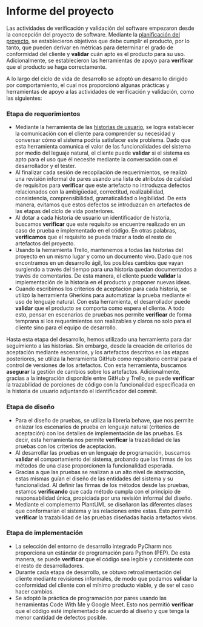 # Informe del proyecto


Las actividades de verificación y validación del software empezaron desde la concepción del proyecto de software. Mediante la [planificación del proyecto](https://github.com/Mikkel-14/ProyectoVyV/blob/main/planificacion.md), se establecieron objetivos que debe cumplir el producto, por lo tanto, que pueden derivar en métricas para determinar el grado de conformidad del cliente y **validar** cuán apto es el producto para su uso. Adicionalmente, se establecieron las herramientas de apoyo para **verificar** que el producto se haga correctamente. 

A lo largo del ciclo de vida de desarrollo se adoptó un desarrollo dirigido por comportamiento, el cual nos proporcionó algunas prácticas y herramientas de apoyo a las actividades de verificación y validación, como las siguientes: 

### Etapa de requerimientos

- Mediante la herramienta de las [historias de usuario](https://trello.com/b/lkaRzC0F), se logra establecer la comunicación con el cliente para comprender su necesidad y conversar cómo el sistema podría satisfacer este problema. Dado que esta herramienta comunica el valor de las funcionalidades del sistema por medio del leguaje natural, el cliente puede **validar** si el sistema es apto para el uso que él necesite mediante la conversación con el desarrollador y el tester.
- Al finalizar cada sesión de recopilación de requerimientos, se realizó una revisión informal de pares usando una lista de atributos de calidad de requisitos para **verificar** que este artefacto no introduzca defectos relacionados con la ambigüedad, correctitud, realizabilidad, consistencia, comprensibilidad, gramaticalidad o legibilidad. De esta manera, evitamos que estos defectos se introduzcan en artefactos de las etapas del ciclo de vida posteriores.
- Al dotar a cada historia de usuario un identificador de historia, buscamos **verificar** que este requisito se encuentre realizado en un caso de prueba e implementado en el código. En otras palabras, **verificamos** que el requisito se pueda trazar a todo el resto de artefactos del proyecto.
- Usando la herramienta Trello, mantenemos a todas las historias del proyecto en un mismo lugar y como un documento vivo. Dado que nos encontramos en un desarrollo ágil, los posibles cambios que vayan surgiendo a través del tiempo para una historia quedan documentados a través de comentarios. De esta manera, el cliente puede **validar** la implementación de la historia en el producto y proponer nuevas ideas.
- Cuando escribimos los criterios de aceptación para cada historia, se utilizó la herramienta Gherkins para automatizar la prueba mediante el uso de lenguaje natural. Con esta herramienta, el desarrollador puede **validar** que el producto se comporta como espera el cliente. A todo esto, pensar en escenarios de pruebas nos permite **verificar** de forma temprana si los requerimientos son realizables y claros no solo para el cliente sino para el equipo de desarrollo.

Hasta esta etapa del desarrollo, hemos utilizado una herramienta para dar seguimiento a las historias. Sin embargo, desde la creación de criterios de aceptación mediante escenarios, y los artefactos descritos en las etapas posteriores, se utiliza la herramienta GitHub como repositorio central para el control de versiones de los artefactos. Con esta herramienta, buscamos **asegurar** la gestión de cambios sobre los artefactos. Adicionalmente, gracias a la integración disponible entre GitHub y Trello, se puede **verificar** la trazabilidad de porciones de código con la funcionalidad especificada en la historia de usuario adjuntando el identificador del commit.

### Etapa de diseño

- Para el diseño de pruebas, se utiliza la librería behave, que nos permite enlazar los escenarios de prueba en lenguaje natural (criterios de aceptación) con los detalles de implementación de las pruebas. Es decir, esta herramienta nos permite **verificar** la trazabilidad de las pruebas con los criterios de aceptación.
- Al desarrollar las pruebas en un lenguaje de programación, buscamos **validar** el comportamiento del sistema, probando que las firmas de los métodos de una clase proporcionen la funcionalidad esperada.
- Gracias a que las pruebas se realizan a un alto nivel de abstracción, estas mismas guían el diseño de las entidades del sistema y su funcionalidad. Al definir las firmas de los métodos desde las pruebas, estamos **verificando** que cada método cumpla con el principio de responsabilidad única, propiciada por una revisión informal del diseño.
- Mediante el complemento PlantUML se diseñaron las diferentes clases que conformarían el sistema y las relaciones entre estas. Esto permitió **verificar** la trazabilidad de las pruebas diseñadas hacia artefactos vivos.

### Etapa de implementación

- La selección del entorno de desarrollo integrado PyCharm nos proporciona un estándar de programación para Python (PEP). De esta manera, se puede **verificar** que el código sea legible y consistente con el resto de desarrolladores.
- Durante cada etapa de desarrollo, se obtuvo retroalimentación del cliente mediante revisiones informales, de modo que podamos **validar** la conformidad del cliente con el mínimo producto viable, y de ser el caso hacer cambios.
- Se adoptó la práctica de programación por pares usando las herramientas Code With Me y Google Meet. Esto nos permitió **verificar** que el código esté implementado de acuerdo al diseño y que tenga la menor cantidad de defectos posible.